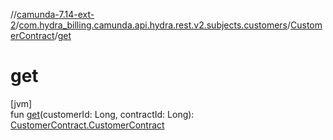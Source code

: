//[camunda-7.14-ext-2](../../../index.md)/[com.hydra_billing.camunda.api.hydra.rest.v2.subjects.customers](../index.md)/[CustomerContract](index.md)/[get](get.md)

# get

[jvm]\
fun [get](get.md)(customerId: Long, contractId: Long): [CustomerContract.CustomerContract](-customer-contract/index.md)

